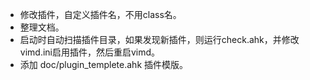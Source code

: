 - 修改插件，自定义插件名，不用class名。
- 整理文档。
- 启动时自动扫描插件目录，如果发现新插件，则运行check.ahk，并修改vimd.ini启用插件，然后重启vimd。
- 添加 doc/plugin_templete.ahk 插件模版。
